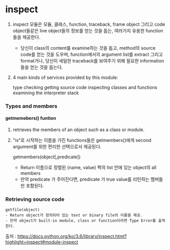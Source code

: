 # inspect

1. inspect 모듈은 모듈, 클래스, function, traceback, frame object 그리고 code object들같은 live object들의 정보를 얻는 것을 돕는, 여러가지 유용한 function들을 제공한다.
	* 당신이 class의 content를 examine하는 것을 돕고, method의 source code를 얻는 것을 도우며, function에서의 argument list를 extract 그리고 format거나, 당신이 세밀한 traceback를 보여주기 위해 필요한 information들을 얻는 것을 돕는다.

2. 4 main kinds of services provided by this module:
	
	type checking
	getting source code
	inspecting classes and functions
	examining the interpreter stack

### Types and members

#### getmemebers() funtion

1. retrieves the members of an object such as a class or module.
2. "is"로 시작하는 이름을 가진 functions들은 getmembers()에게 second argument를 위한 편리한 선택으로서 제공된다.

	getmembers(object[,predicate])
	- Return 이름으로 정렬된 (name, value) 짝의 list 안에 있는 object의 all members
	- 만약 predicate 가 주어진다면, predicate 가 true value를 리턴하는 멤버들만 포함된다.


### Retrieving source code 

	getfile(object)
	- Return object가 정의되어 있는 text or binary file의 이름을 제공. 
	- 만약 object가 built-in module, class or function이라면 Type Error를 출력한다.


출처 : <https://docs.python.org/ko/3.6/library/inspect.html?highlight=inspect#module-inspect>

